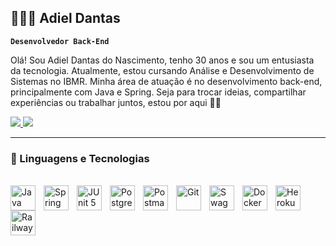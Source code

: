 ## 👨🏼‍💼 Adiel Dantas

**`Desenvolvedor Back-End`**

Olá! Sou Adiel Dantas do Nascimento, tenho 30 anos e sou um entusiasta da tecnologia. Atualmente, estou cursando Análise e Desenvolvimento de Sistemas no IBMR. Minha área de atuação é no desenvolvimento back-end, principalmente com Java e Spring. Seja para trocar ideias, compartilhar experiências ou trabalhar juntos, estou por aqui 🙋‍♂️

<div>
  <a href="https://www.linkedin.com/in/adiel-dantas-176280357" target="_blank" rel="noopener noreferrer">
    <img src="https://img.shields.io/badge/-LinkedIn-%230077B5?style=for-the-badge&logo=linkedin&logoColor=white">
  </a>

  <a href="https://mail.google.com/mail/?view=cm&to=adieldantas.contato@gmail.com" target="_blank" rel="noopener noreferrer">
    <img src="https://img.shields.io/badge/Gmail-D14836?style=for-the-badge&logo=gmail&logoColor=white">
  </a>
</div>


---

### 🤖 Linguagens e Tecnologias

<div style="display: inline_block"><br>
  <img align="left" alt="Java" title="Java" width="40px" style="padding-right: 10px;" src="https://cdn.jsdelivr.net/gh/devicons/devicon@latest/icons/java/java-original-wordmark.svg">
  <img align="left" alt="Spring" title="Spring" width="40px" style="padding-right: 10px;" src="https://cdn.jsdelivr.net/gh/devicons/devicon@latest/icons/spring/spring-original-wordmark.svg">
  <img align="left" alt="JUnit 5" title="JUnit 5" width="40px" style="padding-right: 10px;" src="https://cdn.jsdelivr.net/gh/devicons/devicon@latest/icons/junit/junit-original-wordmark.svg">
  <img align="left" alt="PostgreSQL" title="PostgreSQL" width="40px" style="padding-right: 10px;" src="https://cdn.jsdelivr.net/gh/devicons/devicon@latest/icons/postgresql/postgresql-original-wordmark.svg">
  <img align="left" alt="Postman" title="Postman" width="40px" style="padding-right: 10px;" src="https://cdn.jsdelivr.net/gh/devicons/devicon@latest/icons/postman/postman-original.svg">
  <img align="left" alt="Git" title="Git" width="40px" style="padding-right: 10px;" src="https://cdn.jsdelivr.net/gh/devicons/devicon@latest/icons/git/git-original-wordmark.svg">
  <img align="left" alt="Swagger" title="Swagger" width="40px" style="padding-right: 10px;" src="https://cdn.jsdelivr.net/gh/devicons/devicon@latest/icons/swagger/swagger-original.svg">
  <img align="left" alt="Docker" title="Docker" width="40px" style="padding-right: 10px;" src="https://cdn.jsdelivr.net/gh/devicons/devicon@latest/icons/docker/docker-original-wordmark.svg">
  <img align="left" alt="Heroku" title="Heroku" width="40px" style="padding-right: 10px;" src="https://cdn.jsdelivr.net/gh/devicons/devicon@latest/icons/heroku/heroku-original-wordmark.svg">
  <img align="left" alt="Railway" title="Railway" width="40px" style="padding-right: 10px;" src="https://cdn.jsdelivr.net/gh/devicons/devicon@latest/icons/railway/railway-original.svg">
  
</div>


<br/>
<br/> 

##
